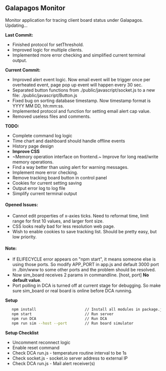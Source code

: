 ## Galapagos Monitor

Monitor application for tracing client board status under Galapagos. 
Updating...

**Last Commit:**
* Finished protocol for setThreshold.
* Improved logic for multiple clients.
* Implemented more error checking and simplified current terminal output.

**Current Commit:**
* Improved alert event logic. Now email event will be trigger once per overheated event, 
page pop up event will happen every 30 sec.
* Separated button functions from ./public/javascript/socket.js to a new file: ./public/javascript/Button.js 
* Fixed bug on sorting database timestamp. Now timestamp format is YYYY MM DD, hh:mm:ss.
* Implemented protocol and function for setting email alert cap value.
* Removed useless files and comments.

**TODO:**
* Complete command log logic
* Time chart and dashboard should handle offline events
* History page design
* **Improve CSS**
* ~Memory operation interface on frontend.~ Improve for long read/write memory operations.
* Find a way better than using alert for warning messages.
* Implement more error checking.
* Remove tracking board button in control panel
* Cookies for current setting saving
* Output error log to log file
* Simplify current terminal output


#### Opened Issues:
* Cannot edit properties of x-axies ticks. Need to reformat time, limit range for first 10 values, and larger font size.
* CSS looks really bad for less resolution web page. 
* Wish to enable cookies to save tracking list. Should be pretty easy, but low priority.



#### Note:
* If ELIFECYCLE error appears on "npm start", it means someone else is using those ports. So modify APP_PORT in
app.js and default 3000 port in ./bin/www to some other ports and the problem should be resolved.
* Now sim_board receives 2 params in commandline. [host, port] **No default value**. 
* Port polling in DCA is turned off at current stage for debugging. So make sure sim_board or real board is online before DCA running.

**Setup**
``` bash
   npm install                      // Install all modules in package.json
   npm start                        // Run server
   npm run DCA                      // Run DCA
   npm run sim --host --port        // Run board simulator
```

**Setup Checklist**
* Uncomment reconnect logic
* Enable reset command
* Check DCA run.js - temperature routine interval to be 1s
* Check socket.js - socket.io server address to external IP
* Check DCA run.js - Mail alert receiver(s)